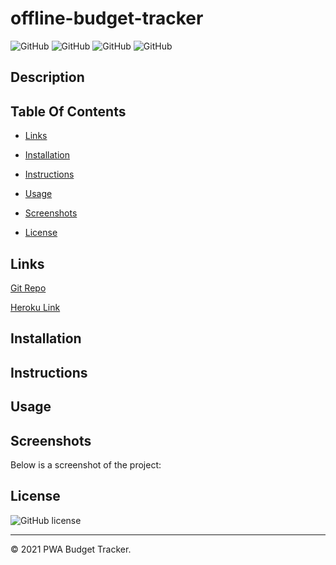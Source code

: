 # offline-budget-tracker

![GitHub](https://img.shields.io/github/repo-size/asantercureton/offline-budget-tracker?style=plastic) ![GitHub](https://img.shields.io/github/last-commit/asantercureton/offline-budget-tracker?style=plastic) ![GitHub](https://img.shields.io/github/languages/top/asantercureton/offline-budget-tracker?style=plastic) ![GitHub](https://img.shields.io/github/followers/asantercureton?style=social)

## Description
<!-- Designed a note taker application using Express.js that allows user to save important tasks to remember to complete at a later time. -->

## Table Of Contents
* [Links](#links)

* [Installation](#installation)

* [Instructions](#instructions)

* [Usage](#usage)

* [Screenshots](#screenshots)

* [License](#license)


## Links
[Git Repo](https://github.com/asantercureton/offline-budget-tracker)

[Heroku Link](https://git.heroku.com/asante-cureton-budget-tracker.git)

## Installation
<!-- Run npm install at root directory. -->


## Instructions
<!-- Run npm start to intiate the note taker application and begin writing notes. -->

## Usage
<!-- Designed to allow a user to write and save important notes, so they do not forget about the tasks they need to do. -->

## Screenshots
Below is a screenshot of the project:

<!-- ![Image of html](./public/assets/images/note-taker.jpg) -->

<!-- ![Image of html](./public/assets/images/note-taker-2.jpg) -->

## License
![GitHub license](https://img.shields.io/badge/license-ISC-blue.svg)

---
© 2021 PWA Budget Tracker.